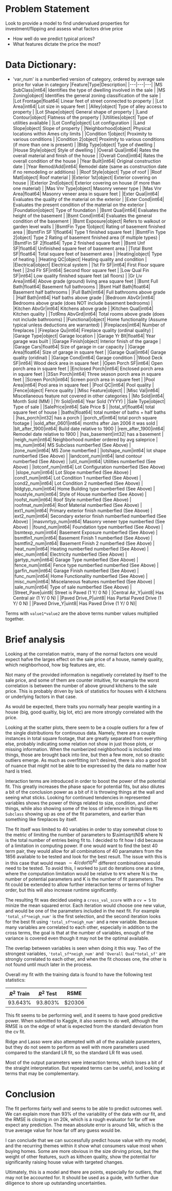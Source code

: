 # Problem Statement
Look to  provide a model to find undervalued properties for investment/flipping and assess what factors drive price
 - How well do we predict typical prices?
 - What features dictate the price the most?

# Data Dictionary:

 - 'var_num' is a numberfied version of category, ordered by average sale price for value in category 
|Feature|Type|Description|
|---|---|---|
|MS SubClass|int64| Identifies the type of dwelling involved in the sale |
|MS Zoning|object| Identifies the general zoning classification of the sale |
|Lot Frontage|float64| Linear feet of street connected to property |
|Lot Area|int64| Lot size in square feet |
|Alley|object| Type of alley access to property |
|Lot Shape|object| General shape of property | 
|Land Contour|object| Flatness of the property |
|Utilities|object| Type of utilities available |
|Lot Config|object| Lot configuration |
|Land Slope|object| Slope of property |
|Neighborhood|object| Physical locations within Ames city limits |
|Condition 1|object| Proximity to various conditions |
|Condition 2|object| Proximity to various conditions (if more than one is present) |
|Bldg Type|object| Type of dwelling |
|House Style|object| Style of dwelling |
|Overall Qual|int64| Rates the overall material and finish of the house |
|Overall Cond|int64| Rates the overall condition of the house |
|Year Built|int64| Original construction date |
|Year Remod/Add|int64| Remodel date (same as construction date if no remodeling or additions) |
|Roof Style|object| Type of roof |
|Roof Matl|object| Roof material |
|Exterior 1st|object| Exterior covering on house |
|Exterior 2nd|object| Exterior covering on house (if more than one material) |
|Mas Vnr Type|object| Masonry veneer type |
|Mas Vnr Area|float64| Masonry veneer area in square feet |
|Exter Qual|int64| Evaluates the quality of the material on the exterior |
|Exter Cond|int64| Evaluates the present condition of the material on the exterior |
|Foundation|object| Type of foundation |
|Bsmt Qual|int64| Evaluates the height of the basement |
|Bsmt Cond|int64| Evaluates the general condition of the basement |
|Bsmt Exposure|object| Refers to walkout or garden level walls |
|BsmtFin Type 1|object| Rating of basement finished area |
|BsmtFin SF 1|float64| Type 1 finished square feet |
|BsmtFin Type 2|object| Type 2  Rating of basement finished area (if multiple types) |
|BsmtFin SF 2|float64| Type 2 finished square feet |
|Bsmt Unf SF|float64| Unfinished square feet of basement area |
|Total Bsmt SF|float64| Total square feet of basement area |
|Heating|object| Type of heating |
|Heating QC|object| Heating quality and condition |
|Electrical|object| Electrical system |
|1st Flr SF|int64| First Floor square feet |
|2nd Flr SF|int64| Second floor square feet |
|Low Qual Fin SF|int64| Low quality finished square feet (all floors) |
|Gr Liv Area|int64| Above grade (ground) living area square feet |
|Bsmt Full Bath|float64| Basement full bathrooms |
|Bsmt Half Bath|float64| Basement half bathrooms |
|Full Bath|int64| Full bathrooms above grade |
|Half Bath|int64| Half baths above grade |
|Bedroom AbvGr|int64| Bedrooms above grade (does NOT include basement bedrooms) |
|Kitchen AbvGr|int64| Kitchens above grade |
|Kitchen Qual|int64| Kitchen quality |
|TotRms AbvGrd|int64| Total rooms above grade (does not include bathrooms) |
|Functional|object| Home functionality (Assume typical unless deductions are warranted) |
|Fireplaces|int64| Number of fireplaces |
|Fireplace Qu|int64|  Fireplace quality (ordinal quality) |
|Garage Type|object| Garage location |
|Garage Yr Blt|float64| Year garage was built |
|Garage Finish|object| Interior finish of the garage |
|Garage Cars|float64| Size of garage in car capacity |
|Garage Area|float64| Size of garage in square feet |
|Garage Qual|int64| Garage quality (oridinal) |
|Garage Cond|int64| Garage condition |
|Wood Deck SF|int64| Wood deck area in square feet |
|Open Porch SF|int64| Open porch area in square feet |
|Enclosed Porch|int64| Enclosed porch area in square feet |
|3Ssn Porch|int64| Three season porch area in square feet |
|Screen Porch|int64| Screen porch area in square feet |
|Pool Area|int64| Pool area in square feet |
|Pool QC|int64| Pool quality |
|Fence|object| Fence quality |
|Misc Feature|object| |
|Misc Val|int64| Miscellaneous feature not covered in other categories |
|Mo Sold|int64| Month Sold (MM) |
|Yr Sold|int64| Year Sold (YYYY) |
|Sale Type|object| Type of sale |
|SalePrice|int64| Sale Price $ |
|total_sf|float64| total square feet of house |
|baths|float64| total number of baths + half baths |
|has_porch|int32| has a porch |
|porch_sf|int64| total porch square footage |
|sold_after_0601|int64| months after Jan 2006 it was sold |
|blt_after_1900|int64| Build date relative to 1900 |
|rem_after_1900|int64| Remodel date relative to 1900 |
|has_basement|int32| has a basement |
|neigh_num|int64| Neighborhood number ordered by avg saleprice |
|ms_num|int64| MS Subclass numberfied (See Above) |
|zone_num|int64| MS Zone numberfied |
|lotshape_num|int64| lot shape numberfied (See Above) |
|landcont_num|int64| land contour numberfied (See Above) |
|util_num|int64| Utilities numberfied (See Above) |
|lotconf_num|int64| Lot Configuration numberfied (See Above) |
|slope_num|int64| Lot Slope numberfied (See Above) |
|cond1_num|int64| Lot Condition 1 numberfied (See Above) |
|cond2_num|int64| Lot Condition 2 numberfied (See Above) |
|bldgtyp_num|int64| Home Building type numberfied (See Above) |
|houstyle_num|int64| Style of House numberfied (See Above) |
|roofst_num|int64| Roof Style numberfied (See Above) |
|roofmat_num|int64| Roof Material numberfied (See Above) |
|ext1_num|int64| Primary exterior finish numberfied (See Above) |
|ext2_num|int64| Secondary exterior finish numberfied numberfied (See Above) |
|masvnrtyp_num|int64| Masonry veneer type numberfied (See Above) |
|found_num|int64| Foundation type numberfied (See Above) |
|bsmtexp_num|int64| Basement Exposure numberfied (See Above) |
|bsmtfin1_num|int64| Basement Finish 1 numberfied (See Above) |
|bsmtfin2_num|int64| Basement Finish 2 numberfied (See Above) |
|heat_num|int64| Heating numberfied numberfied (See Above) |
|elec_num|int64| Electricity numberfied (See Above) |
|gartyp_num|int64| Garage Type numberfied (See Above) |
|fence_num|int64| Fence type numberfied numberfied (See Above) |
|garfin_num|int64| Garage Finish numberfied (See Above) |
|func_num|int64| Home Functionality numberfied (See Above) |
|misc_num|int64| Miscelaneous features  numberfied (See Above) |
|sale_num|int64| Type of sale numberfied (See Above) |
|Street_Pave|uint8| Street is Paved (1 Y/ 0 N) |
|Central Air_Y|uint8| Has Central air (1 Y/ 0 N) |
|Paved Drive_P|uint8| Has Partial Paved Drive (1 Y/ 0 N)  |
|Paved Drive_Y|uint8| Has Paved Drive (1 Y/ 0 N)|

Terms with `value1*value2` are the above terms number values multiplied together. 

# Brief analysis

Looking at the correlation matrix, many of the normal factors one would expect hafve the larges effect on the sale price of a house, namely quality, which neighborhood, how big features are, etc. 

Not many of the provided information is negatively correlated by itself to the sale price, and some of them are counter intuitive, for example the worst correlation is between the number of above ground kitchens to the sale price. This is probably driven by lack of statistics for houses with 4 kitchens or underlying factors in that case. 

As would be expected, there traits you normally hear people wanting in a house (big, good qualtiy, big lot, etc) are more strongly correlated with the price. 

Looking at the scatter plots, there seem to be a couple outliers for a few of the single distributions for continuous data. Namely, there are a couple instances in total square footage, that are greatly separated from everything else, probably indicating some relation not show in just those plots, or missing information. When the numberized neighborhood is included into things, those are brought back into line, but then a few more, not so drastic outliers emerge. As much as overfitting isn't desired, there is also a good bit of nuance that might not be able to be expressed by the data no matter how hard is tried. 

Interaction terms are introduced in order to boost the power of the potential fit. This greatly increases the phase space for potential fits, but also dilutes a bit of the conclusion power as a bit of it is throwing things at the wall and seeing what sticks. Looking for continued tendencies in represented variables shows the power of things related to size, condition, and other things, while also showing some of the loss of inference in things like `MS Subclass` showing up as one of the fit parameters, and earlier than something like fireplaces by itself. 

The fit itself was limited to 40 variables in order to stay somewhat close to the metric of limiting the number of parameters to $\sim\sqrt(N)$ where N is the total number of entries being fit to. I decided to fit how I did because of a limitation in computing power. If one would want to find the best 40 term pair, they would allow for all combinations of 40 paramaters from the 1856 available to be tested and look for the best result. The issue with this is in this case that would mean $\sim4/cdot10^{82}$ different combinations would need to be tested. To avoid this, I worked to just do iterations one at a time, where the computation limitation would be relative to `N*K` where N is the number of potential parameters and K is the number of fit parameters. The fit could be extended to allow further interaction terms or terms of higher order, but this will also increase runtime significantly. 

The resulting fit was decided useing a `cross_val_score` with a `cv = 5` to minize the mean squared error. Each iteration would choose one new value, and would be one of the parameters included in the next fit. For example `'total_sf*neigh_num'` is the first selection, and the second iteration looks for the best fit using `'total_sf*neigh_num'` and a new variable. Because many variables are correlated to each other, especially in addition to the cross terms, the goal is that at the number of variables, enough of the variance is covered even though it may not be the optimal available. 

The overlap between variables is seen when doing it this way. Two of the strongest variables, `'total_sf*neigh_num'` and `'Overall Qual*total_sf'` are strongly correlated to each other, and when the fit chooses one, the other is not found until much later in the process. 

Overall my fit with the training data is found to have the following test statistics:

|$R^2$ Train| $R^2$ Test | RSME |
|---|---|---|
| 93.643% | 93.803% | $20306 |

This fit seems to be performing well, and it seems to have good predictive power. When submitted to Kaggle, it also seems to do well, although the RMSE is on the edge of what is expected from the standard deviation from the cv fit. 

Ridge and Lasso were also attempted with all of the available parameters, but they do not seem to perform as well with more parameters used compared to the standard LR fit, so the standard LR fit was used. 

Most of the output parameters were interaction terms, which loses a bit of the straight interpretation. But repeated terms can be useful, and looking at terms that may be complementary. 

# Conclusion

The fit performs fairly well and seems to be able to predict outcomes well. We can explain more than 93% of the variability of the data with our fit, and the RMSE is closing in on 20k, which is a rough evaluator for far off we expect any prediction. The mean absolute error is around 14k, which is the true average value for how far off any guess would be. 

I can conclude that we can successfully predict house value with my model, and the recurring themes within it show what consumers value most when buying homes. Some are more obvious in the size dirving prices, but the weight of other features, such as kithcen quality, show the potential for significanlty raising house value with targeted changes. 

Ultimately, this is a model and there are points, especially for outliers, that may not be accounted for. It should be used as a guide, with further due diligence to shore up outstanding uncertainties. 